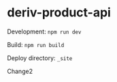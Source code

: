 # deriv-product-api

Development: `npm run dev`

Build: `npm run build`

Deploy directory: `_site`

Change2
